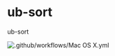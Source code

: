 # ub-sort
ub-sort

![.github/workflows/Mac OS X.yml](https://github.com/Ubsefor/ub-sort/workflows/.github/workflows/Mac%20OS%20X.yml/badge.svg?branch=master)
